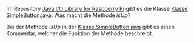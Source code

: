 Im Repository [Java I/O Library for Raspberry Pi](https://github.com/Pi4J/pi4j-example-components) 
gibt es die Klasse <a href="https://github.com/Pi4J/pi4j-example-components/blob/main/src/main/java/com/pi4j/catalog/components/SimpleButton.java">Klasse SimpleButton.java</a>.
Was macht die Methode *isUp*?

<div class="hint">
Bei der Methode <i>isUp</i> in der <a href="https://github.com/Pi4J/pi4j-example-components/blob/main/src/main/java/com/pi4j/catalog/components/SimpleButton.java">Klasse SimpleButton.java</a>
gibt es einen Kommentar, welcher die Funktion der Methode beschreibt.
</div>